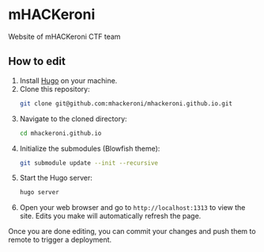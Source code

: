 # mHACKeroni

Website of mHACKeroni CTF team

## How to edit
1. Install [Hugo](https://gohugo.io/installation/) on your machine.
2. Clone this repository:
   ```bash
   git clone git@github.com:mhackeroni/mhackeroni.github.io.git
   ```
3. Navigate to the cloned directory:
   ```bash
   cd mhackeroni.github.io
   ```
4. Initialize the submodules (Blowfish theme):
   ```bash
   git submodule update --init --recursive
   ```
5. Start the Hugo server:
   ```bash
   hugo server
   ```
6. Open your web browser and go to `http://localhost:1313` to view the site. Edits you make will automatically refresh the page.

Once you are done editing, you can commit your changes and push them to remote to trigger a deployment.